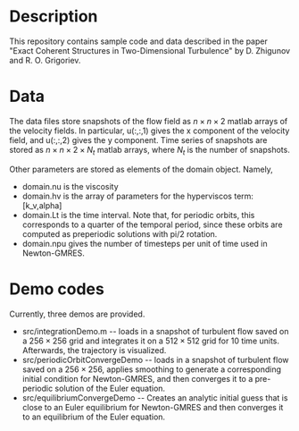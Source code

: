 # Description
This repository contains sample code and data described in the paper "Exact Coherent Structures in Two-Dimensional Turbulence" by D. Zhigunov and R. O. Grigoriev.

# Data
The data files store snapshots of the flow field as $n \times n \times 2$ matlab arrays of the velocity fields. In particular, u(:,:,1) gives the x component of the velocity field, and u(:,:,2) gives the y component. Time series of snapshots are stored as $n\times n\times2\times N_t$ matlab arrays, where $N_t$ is the number of snapshots.

Other parameters are stored as elements of the domain object. Namely,
* domain.nu is the viscosity
* domain.hv is the array of parameters for the hyperviscos term: [k_v,alpha]
* domain.Lt is the time interval. Note that, for periodic orbits, this corresponds to a quarter of the temporal period, since these orbits are computed as preperiodic solutions with pi/2 rotation.
* domain.npu gives the number of timesteps per unit of time used in Newton-GMRES.

# Demo codes
Currently, three demos are provided.
* src/integrationDemo.m -- loads in a snapshot of turbulent flow saved on a $256\times256$ grid and integrates it on a $512\times512$ grid for 10 time units. Afterwards, the trajectory is visualized.
* src/periodicOrbitConvergeDemo -- loads in a snapshot of turbulent flow saved on a $256\times256$, applies smoothing to generate a corresponding initial condition for Newton-GMRES, and then converges it to a pre-periodic solution of the Euler equation.
* src/equilibriumConvergeDemo -- Creates an analytic initial guess that is close to an Euler equilibrium for Newton-GMRES and then converges it to an equilibrium of the Euler equation.

